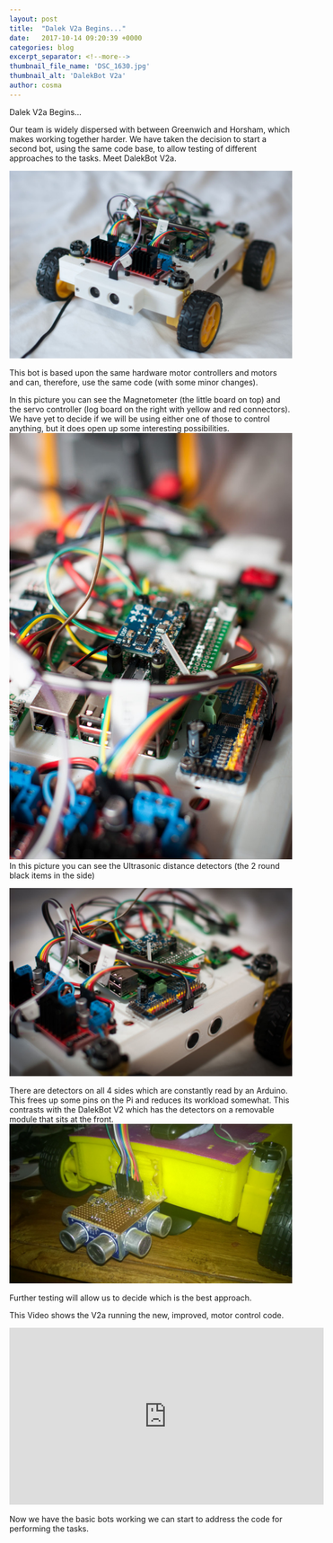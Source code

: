 ```yaml
---
layout: post
title:  "Dalek V2a Begins..."
date:   2017-10-14 09:20:39 +0000
categories: blog
excerpt_separator: <!--more-->
thumbnail_file_name: 'DSC_1630.jpg'
thumbnail_alt: 'DalekBot V2a'
author: cosma
---
```



Dalek V2a Begins...
<!--more-->

Our team is widely dispersed with between Greenwich and Horsham, which makes working together harder.  We have taken the decision to start a second bot, using the same code base, to allow testing of different approaches to the tasks.  Meet DalekBot V2a.

<img src="/assets/images/sz_large/DSC_1630.jpg" alt="DalekBot V2a" >

This bot is based upon the same hardware motor controllers and motors and can, therefore, use the same code (with some minor changes).

In this picture you can see the Magnetometer (the little board on top) and the servo controller (log board on the right with yellow and red connectors).  We have yet to decide if we will be using either one of those to control anything, but it does open up some interesting possibilities. 
<img src="/assets/images/sz_large/DSC_1624.jpg" alt="Magnetometer and Servo Controller" >
In this picture you can see the Ultrasonic distance detectors (the 2 round black items in the side)

<img src="/assets/images/sz_large/DSC_1631.jpg" alt="Ultrasonics" >

There are detectors on all 4 sides which are constantly read by an Arduino.  This frees up some pins on the Pi and reduces its workload somewhat.  This contrasts with the DalekBot V2 which has the detectors on a removable module that sits at the front.
<img src="/assets/images/sz_large/216.jpg" alt="More Ultrasonics" >

Further testing will allow us to decide which is the best approach.

This Video shows the V2a running the new, improved, motor control code.

<div class="videoWrapper">
    <!-- Copy & Pasted from YouTube -->
<iframe width="560" height="315" src="https://www.youtube.com/embed/lDWncYVLexs" frameborder="0" gesture="media" allow="encrypted-media" allowfullscreen></iframe></div>

Now we have the basic bots working we can start to address the code for performing the tasks.
